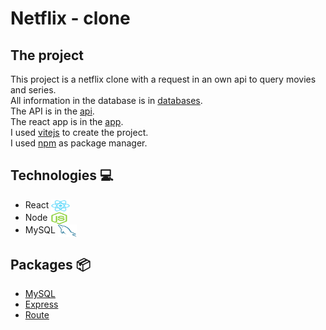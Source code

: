 # Netflix - clone

## The project
 
This project is a netflix clone with a request in an own api to query movies and series.<br>
All information in the database is in <a href="https://github.com/oliveira533/Netflix-clone/tree/main/database">databases</a>.<br>
The API is in the <a href="https://github.com/oliveira533/Netflix-clone/tree/main/api">api</a>.<br>
The react app is in the <a href="https://github.com/oliveira533/Netflix-clone/tree/main/app">app</a>.<br>
I used <a href="https://vitejs.dev/guide/">vitejs</a> to create the project.<br>
I used <a href="https://www.npmjs.com">npm</a> as package manager.

## Technologies 💻
<ul>
 <li>React <img align="center" height="20" width="30" src="https://raw.githubusercontent.com/devicons/devicon/master/icons/react/react-original.svg"></li>
 <li>Node <img align="center" height="20" width="30" src="https://raw.githubusercontent.com/devicons/devicon/master/icons/nodejs/nodejs-original.svg"></li>
 <li>MySQL <img align="center" height="20" width="30" src="https://raw.githubusercontent.com/devicons/devicon/master/icons/mysql/mysql-original.svg"></li>
</ul>

## Packages 📦

<ul>
 <li><a href="https://www.npmjs.com/package/mysql">MySQL</a></li>
 <li><a href="https://www.npmjs.com/package/express">Express</a></li>
 <li><a href="https://www.npmjs.com/package/route">Route</a></li>
</ul>

